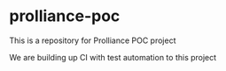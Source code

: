 # prolliance-poc
This is a repository for Prolliance POC project

We are building up CI with test automation to this project

